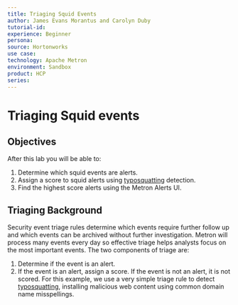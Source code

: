 ```yaml
---
title: Triaging Squid Events
author: James Evans Morantus and Carolyn Duby
tutorial-id: 
experience: Beginner
persona: 
source: Hortonworks
use case: 
technology: Apache Metron
environment: Sandbox
product: HCP
series: 
---
```


# Triaging Squid events

## Objectives

After this lab you will be able to:
1. Determine which squid events are alerts.
2. Assign a score to squid alerts using [typosquatting](https://metron.apache.org/current-book/use-cases/typosquat_detection/index.html) detection.
3. Find the highest score alerts using the Metron Alerts UI.

## Triaging Background

Security event triage rules determine which events require further follow up and which events can be archived without further investigation.   Metron will process many events every day so effective triage helps analysts focus on the most important events.  The two components of triage are:

1. Determine if the event is an alert.
2. If the event is an alert, assign a score.  If the event is not an alert, it is not scored.
For this example, we use a very simple triage rule to detect [typosquatting](https://en.wikipedia.org/wiki/Typosquatting), installing malicious web content using common domain name misspellings.

